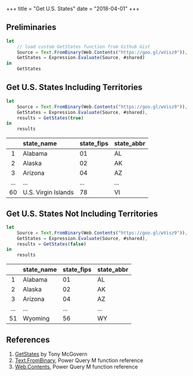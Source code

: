 +++
title = "Get U.S. States"
date = "2018-04-01"
+++

## Preliminaries
```javascript
let
    // load custom GetStates function from Github Gist
    Source = Text.FromBinary(Web.Contents("https://goo.gl/wVisz9")),
    GetStates = Expression.Evaluate(Source, #shared)
in
    GetStates
```

## Get U.S. States Including Territories
```javascript
let 
    Source = Text.FromBinary(Web.Contents("https://goo.gl/wVisz9")),
    GetStates = Expression.Evaluate(Source, #shared),
    results = GetStates(true)
in
    results
```
|     |state_name          |state_fips |state_abbr
|:---:|:-------------------|:----------|:----
|1	  |Alabama             |01         |AL
|2	  |Alaska              |02         |AK
|3	  |Arizona             |04         |AZ
|...  |...                 |...        |...
|60	  |U.S. Virgin Islands |78         |VI

## Get U.S. States Not Including Territories
```javascript
let 
    Source = Text.FromBinary(Web.Contents("https://goo.gl/wVisz9")),
    GetStates = Expression.Evaluate(Source, #shared),
    results = GetStates(false)
in
    results
```
|     |state_name          |state_fips |state_abbr
|:---:|:-------------------|:----------|:----
|1	  |Alabama             |01         |AL
|2	  |Alaska              |02         |AK
|3	  |Arizona             |04         |AZ
|...  |...                 |...        |...
|51   |Wyoming             |56         |WY

## References
1. [GetStates](https://gist.github.com/tonmcg/a545cd94d798c687fc3ced139093e23e) by Tony McGovern
2. [Text.FromBinary](https://msdn.microsoft.com/en-us/library/mt253365.aspx), Power Query M function reference
3. [Web.Contents](https://msdn.microsoft.com/en-us/library/mt260892.aspx), Power Query M function reference